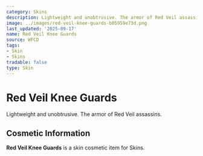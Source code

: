 ```yaml
---
category: Skins
description: Lightweight and unobtrusive. The armor of Red Veil assassins.
image: ../images/red-veil-knee-guards-b05959e73d.png
last_updated: '2025-09-17'
name: Red Veil Knee Guards
source: WFCD
tags:
- Skin
- Skins
tradable: false
type: Skin
---
```


# Red Veil Knee Guards

Lightweight and unobtrusive. The armor of Red Veil assassins.

## Cosmetic Information

**Red Veil Knee Guards** is a skin cosmetic item for Skins.

